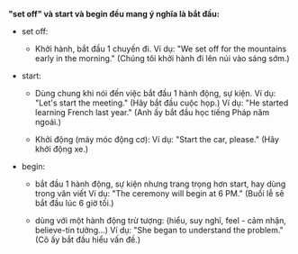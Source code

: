 **"set off" và start và begin đều mang ý nghĩa là bắt đầu:**
- set off: 
    + Khởi hành, bắt đầu 1 chuyến đi.
    Ví dụ: "We set off for the mountains early in the morning." (Chúng tôi khởi hành đi lên núi vào sáng sớm.)

- start:
    + Dùng chung khi nói đến việc bắt đầu 1 hành động, sự kiện.
    Ví dụ: "Let's start the meeting." (Hãy bắt đầu cuộc họp.)
    Ví dụ: "He started learning French last year." (Anh ấy bắt đầu học tiếng Pháp năm ngoái.)

    + Khởi động (máy móc động cơ): 
    Ví dụ: "Start the car, please." (Hãy khởi động xe.)

- begin: 
    + bắt đầu 1 hành động, sự kiện nhưng trang trọng hơn start, hay dùng trong văn viết
    Ví dụ: "The ceremony will begin at 6 PM." (Buổi lễ sẽ bắt đầu lúc 6 giờ tối.)

    + dùng với một hành động trừ tượng: (hiểu, suy nghĩ, feel - cảm nhận, believe-tin tưởng...)
    Ví dụ: "She began to understand the problem." (Cô ấy bắt đầu hiểu vấn đề.)